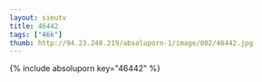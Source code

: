 ```yaml
--- 
layout: sieutv
title: 46442
tags: ["46k"]
thumb: http://94.23.248.219/absoluporn-1/image/002/46442.jpg
---
```

{% include absoluporn key="46442" %} 
